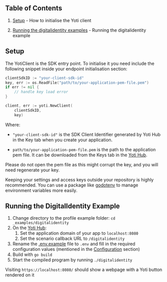 ## Table of Contents

1) [Setup](#setup) -
How to initialise the Yoti client

1) [Running the digitalidentity examples](#running-the-profile-example) -
Running the digitalidentity example

## Setup

The YotiClient is the SDK entry point. To initialise it you need include the following snippet inside your endpoint initialisation section:

```Go
clientSdkID := "your-client-sdk-id"
key, err := os.ReadFile("path/to/your-application-pem-file.pem")
if err != nil {
    // handle key load error
}

client, err := yoti.NewClient(
    clientSdkID,
    key)
```

Where:

* `"your-client-sdk-id"` is the SDK Client Identifier generated by Yoti Hub in the Key tab when you create your application.

* `path/to/your-application-pem-file.pem` is the path to the application pem file. It can be downloaded from the Keys tab in the [Yoti Hub](https://hub.yoti.com/).

Please do not open the pem file as this might corrupt the key, and you will need regenerate your key.

Keeping your settings and access keys outside your repository is highly recommended. You can use a package like [godotenv](https://github.com/joho/godotenv) to manage environment variables more easily.


## Running the DigitalIdentity Example

1. Change directory to the profile example folder: `cd _examples/digitalidentity`
2. On the [Yoti Hub](https://hub.yoti.com/):
   1. Set the application domain of your app to `localhost:8080`
   2. Set the scenario callback URL to `/digitalidentity`
3. Rename the [.env.example](_examples/digitalidentity/.env.example) file to `.env` and fill in the required configuration values (mentioned in the [Configuration](#configuration) section)
4. Build with `go build`
5. Start the compiled program by running `./digitalidentity`

Visiting `https://localhost:8080/` should show a webpage with a Yoti button rendered on it
